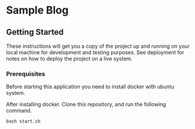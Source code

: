 # Sample Blog

## Getting Started

These instructions will get you a copy of the project up and running on your local machine for development and testing purposes. See deployment for notes on how to deploy the project on a live system.

### Prerequisites

Before starting this application you need to install docker with ubuntu system.

After installing docker. Clone this repository, and run the following command.
```
bash start.sh
```
